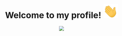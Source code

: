 <h1 align="center">
  Welcome to my profile!
  <img src="https://raw.githubusercontent.com/long0508yt/long0508yt/main/gifs/hello.gif" width="48">
</h1>

<p align="center">
  <img src="https://readme-typing-svg.herokuapp.com?font=Fira+Code&duration=3000&pause=1000&lines=%E2%8C%A8+Hello!!!;%E2%8C%A8+My+name+is+Vu-Hoang+Long;%E2%8C%A8+I'm+studying+at+UET+-+VNU;%E2%8C%A8+Contact+me+via+Email%2C+Facebook%2C...+below;%F0%9F%90%A7+%F0%9F%90%A7+%F0%9F%90%A7&center=true&width=700&height=45&color=009900&vCenter=true&size=20">
</p>

